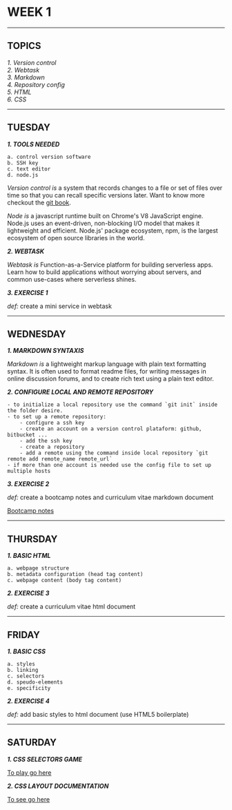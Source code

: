 # WEEK 1
---

## TOPICS

*1. Version control*  
*2. Webtask*  
*3. Markdown*  
*4. Repository config*  
*5. HTML*  
*6. CSS*

---

## TUESDAY

***1. TOOLS NEEDED***

    a. control version software
    b. SSH key
    c. text editor
    d. node.js

*Version control is* a system that records changes to a file or set of files over time so that you can recall specific versions later. Want to know more checkout the [git book](https://git-scm.com/book/en/v2). 

*Node is* a javascript runtime built on Chrome's V8 JavaScript engine. Node.js uses an event-driven, non-blocking I/O model that makes it lightweight and efficient. Node.js' package ecosystem, npm, is the largest ecosystem of open source libraries in the world.

***2. WEBTASK***

*Webtask is* Function-as-a-Service platform for building serverless apps. Learn how to build applications without worrying about servers, and common use-cases where serverless shines.

***3. EXERCISE 1***

*def:* create a mini service in webtask

---

## WEDNESDAY

***1. MARKDOWN SYNTAXIS***

*Markdown is* a lightweight markup language with plain text formatting syntax. It is often used to format readme files, for writing messages in online discussion forums, and to create rich text using a plain text editor. 

***2. CONFIGURE LOCAL AND REMOTE REPOSITORY***

    - to initialize a local repository use the command `git init` inside the folder desire.
    - to set up a remote repository:
        - configure a ssh key
        - create an account on a version control plataform: github, bitbucket ...
        - add the ssh key
        - create a repository
        - add a remote using the command inside local repository `git remote add remote_name remote_url`
    - if more than one account is needed use the config file to set up multiple hosts

***3. EXERCISE 2***

*def:* create a bootcamp notes and curriculum vitae markdown document

[Bootcamp notes](../bootcamp-notes)

---

## THURSDAY

***1. BASIC HTML***

    a. webpage structure
    b. metadata configuration (head tag content)
    c. webpage content (body tag content)

***2. EXERCISE 3***

*def:* create a curriculum vitae html document

---

## FRIDAY

***1. BASIC CSS***

    a. styles
    b. linking
    c. selectors
    d. speudo-elements
    e. specificity

***2. EXERCISE 4***

*def:* add basic styles to html document (use HTML5 boilerplate)

---

## SATURDAY

***1. CSS SELECTORS GAME***

[To play go here](https://flukeout.github.io/)


***2. CSS LAYOUT DOCUMENTATION***

[To see go here](http://learnlayout.com/)
